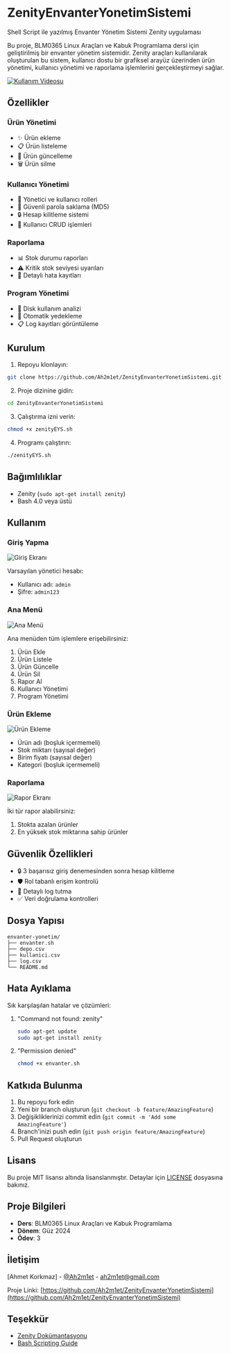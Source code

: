# ZenityEnvanterYonetimSistemi
Shell Script ile yazılmış Envanter Yönetim Sistemi Zenity uygulaması

Bu proje, BLM0365 Linux Araçları ve Kabuk Programlama dersi için geliştirilmiş bir envanter yönetim sistemidir. Zenity araçları kullanılarak oluşturulan bu sistem, kullanıcı dostu bir grafiksel arayüz üzerinden ürün yönetimi, kullanıcı yönetimi ve raporlama işlemlerini gerçekleştirmeyi sağlar.

[![Kullanım Videosu](https://youtu.be/QhJdXJRRKgo)](https://youtu.be/QhJdXJRRKgo)

## Özellikler

### Ürün Yönetimi
- ✨ Ürün ekleme
- 📋 Ürün listeleme
- 📝 Ürün güncelleme
- 🗑️ Ürün silme

### Kullanıcı Yönetimi
- 👥 Yönetici ve kullanıcı rolleri
- 🔐 Güvenli parola saklama (MD5)
- 🔒 Hesap kilitleme sistemi
- 👤 Kullanıcı CRUD işlemleri

### Raporlama
- 📊 Stok durumu raporları
- ⚠️ Kritik stok seviyesi uyarıları
- 📜 Detaylı hata kayıtları

### Program Yönetimi
- 💾 Disk kullanım analizi
- 🔄 Otomatik yedekleme
- 📋 Log kayıtları görüntüleme

## Kurulum

1. Repoyu klonlayın:
```bash
git clone https://github.com/Ah2m1et/ZenityEnvanterYonetimSistemi.git
```

2. Proje dizinine gidin:
```bash
cd ZenityEnvanterYonetimSistemi
```

3. Çalıştırma izni verin:
```bash
chmod +x zenityEYS.sh
```

4. Programı çalıştırın:
```bash
./zenityEYS.sh
```

## Bağımlılıklar

- Zenity (`sudo apt-get install zenity`)
- Bash 4.0 veya üstü

## Kullanım

### Giriş Yapma
![Giriş Ekranı](https://github.com/user-attachments/assets/d597fab6-3b7b-47d8-88d7-5186b4b01280)

Varsayılan yönetici hesabı:
- Kullanıcı adı: `admin`
- Şifre: `admin123`

### Ana Menü
![Ana Menü](https://github.com/user-attachments/assets/29c9d80c-7e61-4cdc-aa9b-f5f63175e4b8)


Ana menüden tüm işlemlere erişebilirsiniz:
1. Ürün Ekle
2. Ürün Listele
3. Ürün Güncelle
4. Ürün Sil
5. Rapor Al
6. Kullanıcı Yönetimi
7. Program Yönetimi

### Ürün Ekleme
![Ürün Ekleme](https://github.com/user-attachments/assets/24905189-1278-4a0e-b013-4ae786553c21)

- Ürün adı (boşluk içermemeli)
- Stok miktarı (sayısal değer)
- Birim fiyatı (sayısal değer)
- Kategori (boşluk içermemeli)

### Raporlama
![Rapor Ekranı](https://github.com/user-attachments/assets/dd553245-581b-4f3a-833c-a86c14022a55)

İki tür rapor alabilirsiniz:
1. Stokta azalan ürünler
2. En yüksek stok miktarına sahip ürünler

## Güvenlik Özellikleri

- 🔒 3 başarısız giriş denemesinden sonra hesap kilitleme
- 🛡️ Rol tabanlı erişim kontrolü
- 📝 Detaylı log tutma
- ✅ Veri doğrulama kontrolleri

## Dosya Yapısı

```
envanter-yonetim/
├── envanter.sh
├── depo.csv
├── kullanici.csv
├── log.csv
└── README.md
```

## Hata Ayıklama

Sık karşılaşılan hatalar ve çözümleri:

1. "Command not found: zenity"
   ```bash
   sudo apt-get update
   sudo apt-get install zenity
   ```

2. "Permission denied"
   ```bash
   chmod +x envanter.sh
   ```

## Katkıda Bulunma

1. Bu repoyu fork edin
2. Yeni bir branch oluşturun (`git checkout -b feature/AmazingFeature`)
3. Değişikliklerinizi commit edin (`git commit -m 'Add some AmazingFeature'`)
4. Branch'inizi push edin (`git push origin feature/AmazingFeature`)
5. Pull Request oluşturun

## Lisans

Bu proje MIT lisansı altında lisanslanmıştır. Detaylar için [LICENSE](LICENSE) dosyasına bakınız.

## Proje Bilgileri

- **Ders**: BLM0365 Linux Araçları ve Kabuk Programlama
- **Dönem**: Güz 2024
- **Ödev**: 3

## İletişim

[Ahmet Korkmaz] - [@Ah2m1et](https://github.com/Ah2m1et) - ah2m1et@gmail.com

Proje Linki: [https://github.com/Ah2m1et/ZenityEnvanterYonetimSistemi](https://github.com/Ah2m1et/ZenityEnvanterYonetimSistemi)

## Teşekkür

- [Zenity Dokümantasyonu](https://help.gnome.org/users/zenity/stable/)
- [Bash Scripting Guide](https://tldp.org/LDP/abs/html/)
